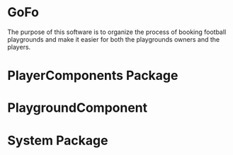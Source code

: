 # GoFo
The purpose of this software is to organize the process of booking football playgrounds and make it easier for both the playgrounds owners and the players.
# PlayerComponents Package
# PlaygroundComponent
# System Package
